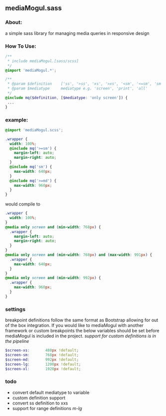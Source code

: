 ## mediaMogul.sass

### About: 
a simple sass library for managing media queries in responsive design
 
### How To Use:

``` scss 
/**
 * include mediaMogul.[sass/scss]
 */
@import 'mediaMogul.*';

/**
 * @param $definition    ['ss', '>ss', 'xs', '>xs', '<sm', '<=sm', 'sm', '>=sm', '>sm', '<md', '<=md', 'md', '>=md', '>md', '<lg', 'lg', '<xl', 'xl']
 * @param $mediatype     mediatype e.g. 'screen', 'print', 'all'
 */
@include mq($definition, [$mediatype: 'only screen']) {
 ...
}
```
### example:

``` scss 
@import 'mediaMogul.scss';

.wrapper {
  width: 100%;
  @include mq('>=sm') {
    margin-left: auto;
    margin-right: auto;
  }
  @include mq('sm') {
    max-width: 640px;
  }
  @include mq('>=md') {
    max-width: 960px;
  }
}
```
would compile to
``` css 
.wrapper {
  width: 100%;
}
@media only screen and (min-width: 768px) {
  .wrapper {
    margin-left: auto;
    margin-right: auto;
  }
}
@media only screen and (min-width: 768px) and (max-width: 991px) {
  .wrapper {
    max-width: 640px;
  }
}
@media only screen and (min-width: 992px) {
  .wrapper {
    max-width: 960px;
  }
}
```
### settings
breakpoint definitions follow the same format as Bootstrap allowing for out of the box integration. If you would like to mediaMogul with another framework or custom breakpoints the below variables should be set before mediaMogul is included in the project. *support for custom definitions is in the pipeline*
``` scss
$screen-xs:       480px !default;
$screen-sm:       768px !default;
$screen-md:       992px !default;
$screen-lg:       1200px !default;
$screen-xl:       1920px !default;
```
### todo
- convert default mediatype to variable
- custom definition support
- convert ss definition to xxs
- support for range definitions *m-lg*
